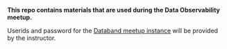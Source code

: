 **This repo contains materials that are used during the Data Observability meetup.**

Userids and password for the [Databand meetup instance](https://ibm-databand-workshop.databand.ai) will be provided by the instructor.  
